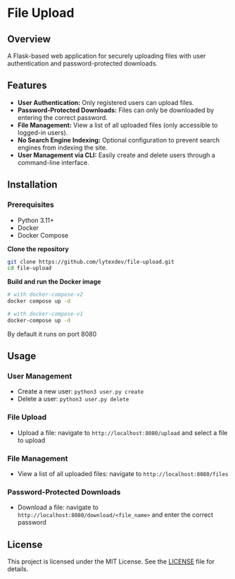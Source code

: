# File Upload

## Overview
A Flask-based web application for securely uploading files with user authentication and password-protected downloads.

## Features
- **User Authentication:** Only registered users can upload files.
- **Password-Protected Downloads:** Files can only be downloaded by entering the correct password.
- **File Management:** View a list of all uploaded files (only accessible to logged-in users).
- **No Search Engine Indexing:** Optional configuration to prevent search engines from indexing the site.
- **User Management via CLI:** Easily create and delete users through a command-line interface.

## Installation

### Prerequisites
- Python 3.11+
- Docker
- Docker Compose

**Clone the repository**
```bash
git clone https://github.com/lytexdev/file-upload.git
cd file-upload
```

**Build and run the Docker image**
```bash
# with docker-compose-v2
docker compose up -d

# with docker-compose-v1
docker-compose up -d
```
By default it runs on port 8080

## Usage

### User Management

- Create a new user: `python3 user.py create`
- Delete a user: `python3 user.py delete`

### File Upload

- Upload a file: navigate to `http://localhost:8080/upload` and select a file to upload

### File Management

- View a list of all uploaded files: navigate to `http://localhost:8080/files`

### Password-Protected Downloads

- Download a file: navigate to `http://localhost:8080/download/<file_name>` and enter the correct password

## License
This project is licensed under the MIT License. See the [LICENSE](LICENSE) file for details.